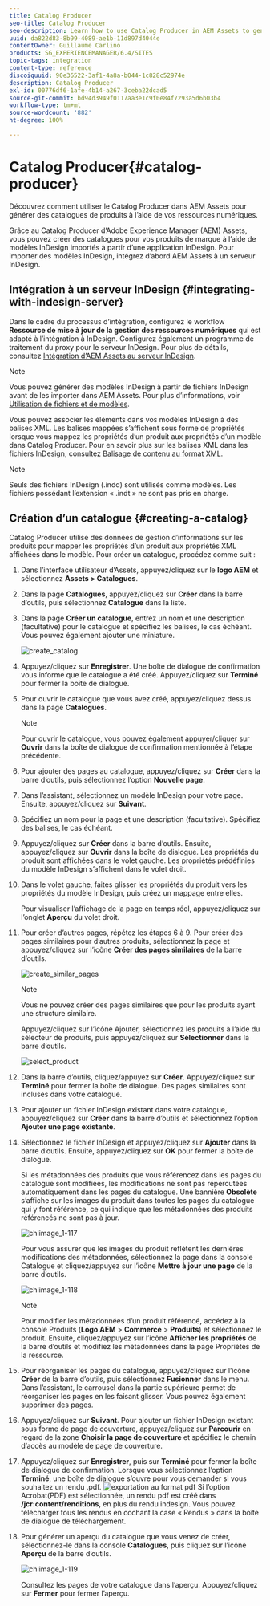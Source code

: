 ```yaml
---
title: Catalog Producer
seo-title: Catalog Producer
seo-description: Learn how to use Catalog Producer in AEM Assets to generate product catalogs using your digital assets.
uuid: da822d83-8b99-4089-ae1b-11d897d4044e
contentOwner: Guillaume Carlino
products: SG_EXPERIENCEMANAGER/6.4/SITES
topic-tags: integration
content-type: reference
discoiquuid: 90e36522-3af1-4a8a-b044-1c828c52974e
description: Catalog Producer
exl-id: 00776df6-1afe-4b14-a267-3ceba22dcad5
source-git-commit: bd94d3949f0117aa3e1c9f0e84f7293a5d6b03b4
workflow-type: tm+mt
source-wordcount: '882'
ht-degree: 100%

---
```


# Catalog Producer{#catalog-producer}

Découvrez comment utiliser le Catalog Producer dans AEM Assets pour générer des catalogues de produits à l’aide de vos ressources numériques.

Grâce au Catalog Producer d’Adobe Experience Manager (AEM) Assets, vous pouvez créer des catalogues pour vos produits de marque à l’aide de modèles InDesign importés à partir d’une application InDesign. Pour importer des modèles InDesign, intégrez d’abord AEM Assets à un serveur InDesign.

## Intégration à un serveur InDesign {#integrating-with-indesign-server}

Dans le cadre du processus d’intégration, configurez le workflow **Ressource de mise à jour de la gestion des ressources numériques** qui est adapté à l’intégration à InDesign. Configurez également un programme de traitement du proxy pour le serveur InDesign. Pour plus de détails, consultez [Intégration d’AEM Assets au serveur InDesign](/help/assets/indesign.md).

>[!NOTE]
>
>Vous pouvez générer des modèles InDesign à partir de fichiers InDesign avant de les importer dans AEM Assets. Pour plus d’informations, voir [Utilisation de fichiers et de modèles](https://helpx.adobe.com/fr/indesign/using/files-templates.html).
>
>Vous pouvez associer les éléments dans vos modèles InDesign à des balises XML. Les balises mappées s’affichent sous forme de propriétés lorsque vous mappez les propriétés d’un produit aux propriétés d’un modèle dans Catalog Producer. Pour en savoir plus sur les balises XML dans les fichiers InDesign, consultez [Balisage de contenu au format XML](https://helpx.adobe.com/fr/indesign/using/tagging-content-xml.html).

>[!NOTE]
>
>Seuls des fichiers InDesign (.indd) sont utilisés comme modèles. Les fichiers possédant l’extension « .indt » ne sont pas pris en charge.

## Création d’un catalogue {#creating-a-catalog}

Catalog Producer utilise des données de gestion d’informations sur les produits pour mapper les propriétés d’un produit aux propriétés XML affichées dans le modèle. Pour créer un catalogue, procédez comme suit :

1. Dans l’interface utilisateur d’Assets, appuyez/cliquez sur le **logo AEM** et sélectionnez **Assets > Catalogues**.
1. Dans la page **Catalogues**, appuyez/cliquez sur **Créer** dans la barre d’outils, puis sélectionnez **Catalogue** dans la liste.
1. Dans la page **Créer un catalogue**, entrez un nom et une description (facultative) pour le catalogue et spécifiez les balises, le cas échéant. Vous pouvez également ajouter une miniature.

   ![create_catalog](assets/create_catalog.png)

1. Appuyez/cliquez sur **Enregistrer**. Une boîte de dialogue de confirmation vous informe que le catalogue a été créé. Appuyez/cliquez sur **Terminé** pour fermer la boîte de dialogue.
1. Pour ouvrir le catalogue que vous avez créé, appuyez/cliquez dessus dans la page **Catalogues**.

   >[!NOTE]
   >
   >Pour ouvrir le catalogue, vous pouvez également appuyer/cliquer sur **Ouvrir** dans la boîte de dialogue de confirmation mentionnée à l’étape précédente.

1. Pour ajouter des pages au catalogue, appuyez/cliquez sur **Créer** dans la barre d’outils, puis sélectionnez l’option **Nouvelle page**.
1. Dans l’assistant, sélectionnez un modèle InDesign pour votre page. Ensuite, appuyez/cliquez sur **Suivant**.
1. Spécifiez un nom pour la page et une description (facultative). Spécifiez des balises, le cas échéant.
1. Appuyez/cliquez sur **Créer** dans la barre d’outils. Ensuite, appuyez/cliquez sur **Ouvrir** dans la boîte de dialogue. Les propriétés du produit sont affichées dans le volet gauche. Les propriétés prédéfinies du modèle InDesign s’affichent dans le volet droit.
1. Dans le volet gauche, faites glisser les propriétés du produit vers les propriétés du modèle InDesign, puis créez un mappage entre elles.

   Pour visualiser l’affichage de la page en temps réel, appuyez/cliquez sur l’onglet **Aperçu** du volet droit.

1. Pour créer d’autres pages, répétez les étapes 6 à 9. Pour créer des pages similaires pour d’autres produits, sélectionnez la page et appuyez/cliquez sur l’icône **Créer des pages similaires** de la barre d’outils.

   ![create_similar_pages](assets/create_similar_pages.png)

   >[!NOTE]
   >
   >Vous ne pouvez créer des pages similaires que pour les produits ayant une structure similaire.

   Appuyez/cliquez sur l’icône Ajouter, sélectionnez les produits à l’aide du sélecteur de produits, puis appuyez/cliquez sur **Sélectionner** dans la barre d’outils.

   ![select_product](assets/select_product.png)

1. Dans la barre d’outils, cliquez/appuyez sur **Créer**. Appuyez/cliquez sur **Terminé** pour fermer la boîte de dialogue. Des pages similaires sont incluses dans votre catalogue.
1. Pour ajouter un fichier InDesign existant dans votre catalogue, appuyez/cliquez sur **Créer** dans la barre d’outils et sélectionnez l’option **Ajouter une page existante**.
1. Sélectionnez le fichier InDesign et appuyez/cliquez sur **Ajouter** dans la barre d’outils. Ensuite, appuyez/cliquez sur **OK** pour fermer la boîte de dialogue.

   Si les métadonnées des produits que vous référencez dans les pages du catalogue sont modifiées, les modifications ne sont pas répercutées automatiquement dans les pages du catalogue. Une bannière **Obsolète** s’affiche sur les images du produit dans toutes les pages du catalogue qui y font référence, ce qui indique que les métadonnées des produits référencés ne sont pas à jour.

   ![chlimage_1-117](assets/chlimage_1-117.png)

   Pour vous assurer que les images du produit reflètent les dernières modifications des métadonnées, sélectionnez la page dans la console Catalogue et cliquez/appuyez sur l’icône **Mettre à jour une page** de la barre d’outils.

   ![chlimage_1-118](assets/chlimage_1-118.png)

   >[!NOTE]
   >
   >Pour modifier les métadonnées d’un produit référencé, accédez à la console Produits (**Logo AEM** > **Commerce** > **Produits**) et sélectionnez le produit. Ensuite, cliquez/appuyez sur l’icône **Afficher les propriétés** de la barre d’outils et modifiez les métadonnées dans la page Propriétés de la ressource.

1. Pour réorganiser les pages du catalogue, appuyez/cliquez sur l’icône **Créer** de la barre d’outils, puis sélectionnez **Fusionner** dans le menu. Dans l’assistant, le carrousel dans la partie supérieure permet de réorganiser les pages en les faisant glisser. Vous pouvez également supprimer des pages.

1. Appuyez/cliquez sur **Suivant**. Pour ajouter un fichier InDesign existant sous forme de page de couverture, appuyez/cliquez sur **Parcourir** en regard de la zone **Choisir la page de couverture** et spécifiez le chemin d’accès au modèle de page de couverture.
1. Appuyez/cliquez sur **Enregistrer**, puis sur **Terminé** pour fermer la boîte de dialogue de confirmation.
Lorsque vous sélectionnez l’option **Terminé**, une boîte de dialogue s’ouvre pour vous demander si vous souhaitez un rendu .pdf.
   ![exportation au format pdf](assets/CatalogPDF.png)
Si l’option Acrobat(PDF) est sélectionnée, un rendu pdf est créé dans  **/jcr:content/renditions**, en plus du rendu indesign. Vous pouvez télécharger tous les rendus en cochant la case « Rendus » dans la boîte de dialogue de téléchargement.

1. Pour générer un aperçu du catalogue que vous venez de créer, sélectionnez-le dans la console **Catalogues**, puis cliquez sur l’icône **Aperçu** de la barre d’outils.

   ![chlimage_1-119](assets/chlimage_1-119.png)

   Consultez les pages de votre catalogue dans l’aperçu. Appuyez/cliquez sur **Fermer** pour fermer l’aperçu.
